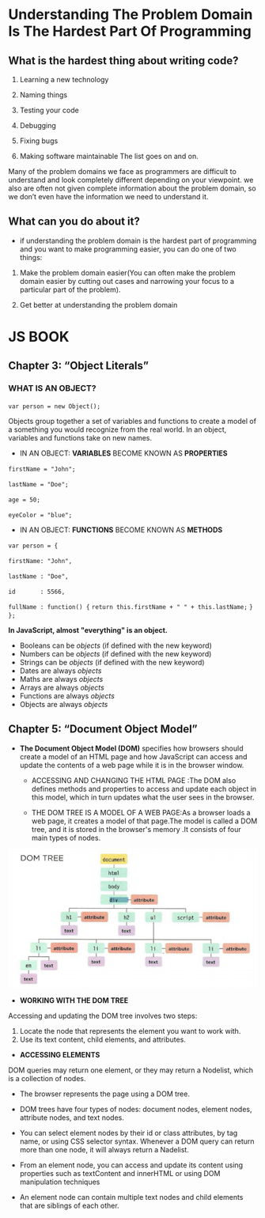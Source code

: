 #  **Understanding The Problem Domain Is The Hardest Part Of Programming**


## What is the hardest thing about writing code?
1. Learning a new technology

2. Naming things

3. Testing your code

4. Debugging

5. Fixing bugs

6. Making software maintainable The list goes on and on.


 Many of the problem domains we face as programmers are difficult to understand and look completely different depending on your viewpoint. we also are often not given complete information about the problem domain, so we don’t even have the information we need to understand it.

## What can you do about it?

+ if understanding the problem domain is the hardest part of programming and you want to make programming easier, you can do one of two things:

 1. Make the problem domain easier(You can often make the problem domain easier by cutting out cases and narrowing your focus to a particular part of the problem).

2. Get better at understanding the problem domain

#  **JS BOOK**

## Chapter 3: “Object Literals” 

### WHAT IS AN OBJECT? 

`var person = new Object();`


Objects group together a set of variables and functions to create a model of a something you would recognize from the real world. In an object, variables and functions take on new names. 

+ IN AN OBJECT: **VARIABLES** BECOME KNOWN AS **PROPERTIES**

`firstName = "John";`

`lastName = "Doe";`

`age = 50;`

`eyeColor = "blue"; `


+ IN AN OBJECT: **FUNCTIONS** BECOME KNOWN AS  **METHODS**

`var person = {`

  `firstName: "John",`

  `lastName : "Doe",`

  `id       : 5566,`

  `fullName : function() {`
    `return this.firstName + " " + this.lastName;`
  `}`
`};`

**In JavaScript, almost "everything" is an object.**
 + Booleans can be *objects* (if defined with the new keyword)
 + Numbers can be *objects* (if defined with the new keyword)
 + Strings can be *objects* (if defined with the new keyword)
 + Dates are always *objects*
 + Maths are always *objects*
 + Arrays are always *objects*
 + Functions are always *objects*
 + Objects are always *objects*
 
 


## Chapter 5: “Document Object Model” 


+ **The Document Object Model (DOM)** specifies how browsers should create a model of an HTML page and how JavaScript can access and update the contents of a web page while it is in the browser window.


  + ACCESSING AND CHANGING THE HTML PAGE :The DOM also defines methods and properties to access and update each object in this model, which in    turn updates what the user sees in the browser. 

  + THE DOM TREE IS A MODEL OF A WEB PAGE:As a browser loads a web page, it creates a model of that page.The model is called a DOM tree, and it is stored in the browser's memory .It consists of four main types of nodes.

![ DOM TREE ](Capture.PNG)


+ **WORKING WITH THE DOM TREE**

Accessing and updating the DOM tree involves two steps: 
1. Locate the node that represents the element you want to work with. 
2. Use its text content, child elements, and attributes.


+ **ACCESSING ELEMENTS**

 DOM queries may return one element, or they may return a Nodelist, which is a collection of nodes. 



 + The browser represents the page using a DOM tree. 

 + DOM trees have four types of nodes: document nodes, element nodes, attribute nodes, and text nodes. 

 + You can select element nodes by their id or class attributes, by tag name, or using CSS selector syntax. Whenever a DOM query can return more than one node, it will always return a Nadelist. 

 + From an element node, you can access and update its content using properties such as textContent and innerHTML or using DOM manipulation techniques

 + An element node can contain multiple text nodes and child elements that are siblings of each other. 

